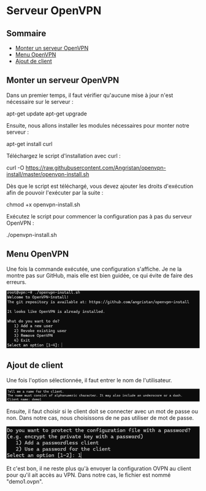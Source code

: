 # Serveur OpenVPN

## Sommaire
- [Monter un serveur OpenVPN](#monter-un-serveur-openvpn)
- [Menu OpenVPN](#menu-openvpn)
- [Ajout de client](#ajout-de-client)

## Monter un serveur OpenVPN

Dans un premier temps, il faut vérifier qu'aucune mise à jour n'est nécessaire sur le serveur :

apt-get update
apt-get upgrade

Ensuite, nous allons installer les modules nécessaires pour monter notre serveur :

apt-get install curl

Téléchargez le script d'installation avec curl :

curl -O https://raw.githubusercontent.com/Angristan/openvpn-install/master/openvpn-install.sh

Dès que le script est téléchargé, vous devez ajouter les droits d'exécution afin de pouvoir l'exécuter par la suite :

chmod +x openvpn-install.sh

Exécutez le script pour commencer la configuration pas à pas du serveur OpenVPN :

./openvpn-install.sh

## Menu OpenVPN

Une fois la commande exécutée, une configuration s'affiche. Je ne la montre pas sur GitHub, mais elle est bien guidée, ce qui évite de faire des erreurs.

![openvpnmenu](image/openvpnmenu.png)

## Ajout de client

Une fois l'option sélectionnée, il faut entrer le nom de l'utilisateur.

![Nom du client](image/clientnameopenvpn.png)

Ensuite, il faut choisir si le client doit se connecter avec un mot de passe ou non. Dans notre cas, nous choisissons de ne pas utiliser de mot de passe.

![Mot de passe client](image/passwordclientopenvpn.png)

Et c'est bon, il ne reste plus qu'à envoyer la configuration OVPN au client pour qu'il ait accès au VPN. Dans notre cas, le fichier est nommé "demo1.ovpn".
